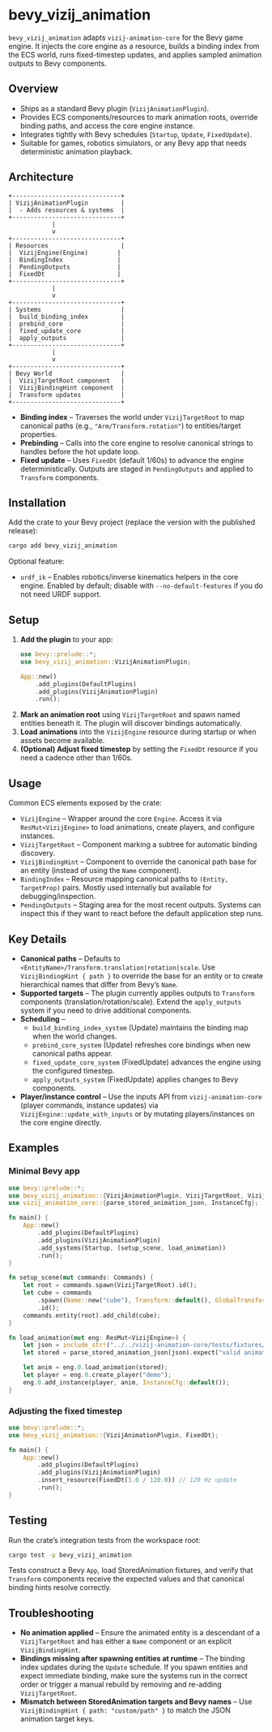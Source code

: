 # bevy_vizij_animation

`bevy_vizij_animation` adapts `vizij-animation-core` for the Bevy game engine. It injects the core engine as a resource, builds a
binding index from the ECS world, runs fixed-timestep updates, and applies sampled animation outputs to Bevy components.

## Overview

* Ships as a standard Bevy plugin (`VizijAnimationPlugin`).
* Provides ECS components/resources to mark animation roots, override binding paths, and access the core engine instance.
* Integrates tightly with Bevy schedules (`Startup`, `Update`, `FixedUpdate`).
* Suitable for games, robotics simulators, or any Bevy app that needs deterministic animation playback.

## Architecture

```
+------------------------------+
| VizijAnimationPlugin         |
|  - Adds resources & systems  |
+------------------------------+
            |
            v
+------------------------------+
| Resources                    |
|  VizijEngine(Engine)        |
|  BindingIndex               |
|  PendingOutputs             |
|  FixedDt                    |
+------------------------------+
            |
            v
+------------------------------+
| Systems                      |
|  build_binding_index         |
|  prebind_core                |
|  fixed_update_core           |
|  apply_outputs               |
+------------------------------+
            |
            v
+------------------------------+
| Bevy World                   |
|  VizijTargetRoot component   |
|  VizijBindingHint component  |
|  Transform updates           |
+------------------------------+
```

* **Binding index** – Traverses the world under `VizijTargetRoot` to map canonical paths (e.g., `"Arm/Transform.rotation"`) to
  entities/target properties.
* **Prebinding** – Calls into the core engine to resolve canonical strings to handles before the hot update loop.
* **Fixed update** – Uses `FixedDt` (default 1/60s) to advance the engine deterministically. Outputs are staged in
  `PendingOutputs` and applied to `Transform` components.

## Installation

Add the crate to your Bevy project (replace the version with the published release):

```bash
cargo add bevy_vizij_animation
```

Optional feature:

* `urdf_ik` – Enables robotics/inverse kinematics helpers in the core engine. Enabled by default; disable with
  `--no-default-features` if you do not need URDF support.

## Setup

1. **Add the plugin** to your app:
   ```rust
   use bevy::prelude::*;
   use bevy_vizij_animation::VizijAnimationPlugin;

   App::new()
       .add_plugins(DefaultPlugins)
       .add_plugins(VizijAnimationPlugin)
       .run();
   ```
2. **Mark an animation root** using `VizijTargetRoot` and spawn named entities beneath it. The plugin will discover bindings
   automatically.
3. **Load animations** into the `VizijEngine` resource during startup or when assets become available.
4. **(Optional) Adjust fixed timestep** by setting the `FixedDt` resource if you need a cadence other than 1/60s.

## Usage

Common ECS elements exposed by the crate:

* `VizijEngine` – Wrapper around the core `Engine`. Access it via `ResMut<VizijEngine>` to load animations, create players, and
  configure instances.
* `VizijTargetRoot` – Component marking a subtree for automatic binding discovery.
* `VizijBindingHint` – Component to override the canonical path base for an entity (instead of using the `Name` component).
* `BindingIndex` – Resource mapping canonical paths to `(Entity, TargetProp)` pairs. Mostly used internally but available for
  debugging/inspection.
* `PendingOutputs` – Staging area for the most recent outputs. Systems can inspect this if they want to react before the default
  application step runs.

## Key Details

* **Canonical paths** – Defaults to `<EntityName>/Transform.translation|rotation|scale`. Use `VizijBindingHint { path }` to
  override the base for an entity or to create hierarchical names that differ from Bevy’s `Name`.
* **Supported targets** – The plugin currently applies outputs to `Transform` components (translation/rotation/scale). Extend the
  `apply_outputs` system if you need to drive additional components.
* **Scheduling** –
  * `build_binding_index_system` (Update) maintains the binding map when the world changes.
  * `prebind_core_system` (Update) refreshes core bindings when new canonical paths appear.
  * `fixed_update_core_system` (FixedUpdate) advances the engine using the configured timestep.
  * `apply_outputs_system` (FixedUpdate) applies changes to Bevy components.
* **Player/instance control** – Use the inputs API from `vizij-animation-core` (player commands, instance updates) via
  `VizijEngine::update_with_inputs` or by mutating players/instances on the core engine directly.

## Examples

### Minimal Bevy app

```rust
use bevy::prelude::*;
use bevy_vizij_animation::{VizijAnimationPlugin, VizijTargetRoot, VizijEngine};
use vizij_animation_core::{parse_stored_animation_json, InstanceCfg};

fn main() {
    App::new()
        .add_plugins(DefaultPlugins)
        .add_plugins(VizijAnimationPlugin)
        .add_systems(Startup, (setup_scene, load_animation))
        .run();
}

fn setup_scene(mut commands: Commands) {
    let root = commands.spawn(VizijTargetRoot).id();
    let cube = commands
        .spawn((Name::new("cube"), Transform::default(), GlobalTransform::default()))
        .id();
    commands.entity(root).add_child(cube);
}

fn load_animation(mut eng: ResMut<VizijEngine>) {
    let json = include_str!("../../vizij-animation-core/tests/fixtures/new_format.json");
    let stored = parse_stored_animation_json(json).expect("valid animation");

    let anim = eng.0.load_animation(stored);
    let player = eng.0.create_player("demo");
    eng.0.add_instance(player, anim, InstanceCfg::default());
}
```

### Adjusting the fixed timestep

```rust
use bevy::prelude::*;
use bevy_vizij_animation::{VizijAnimationPlugin, FixedDt};

fn main() {
    App::new()
        .add_plugins(DefaultPlugins)
        .add_plugins(VizijAnimationPlugin)
        .insert_resource(FixedDt(1.0 / 120.0)) // 120 Hz update
        .run();
}
```

## Testing

Run the crate’s integration tests from the workspace root:

```bash
cargo test -p bevy_vizij_animation
```

Tests construct a Bevy `App`, load StoredAnimation fixtures, and verify that `Transform` components receive the expected values
and that canonical binding hints resolve correctly.

## Troubleshooting

* **No animation applied** – Ensure the animated entity is a descendant of a `VizijTargetRoot` and has either a `Name` component
  or an explicit `VizijBindingHint`.
* **Bindings missing after spawning entities at runtime** – The binding index updates during the `Update` schedule. If you spawn
  entities and expect immediate binding, make sure the systems run in the correct order or trigger a manual rebuild by removing
  and re-adding `VizijTargetRoot`.
* **Mismatch between StoredAnimation targets and Bevy names** – Use `VizijBindingHint { path: "custom/path" }` to match the JSON
  animation target keys.

